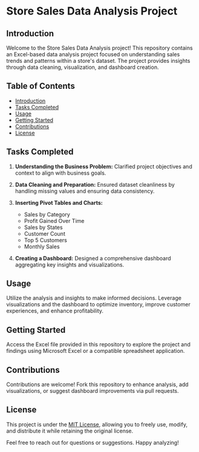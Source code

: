 # Store Sales Data Analysis Project

## Introduction
Welcome to the Store Sales Data Analysis project! This repository contains an Excel-based data analysis project focused on understanding sales trends and patterns within a store's dataset. The project provides insights through data cleaning, visualization, and dashboard creation.

## Table of Contents
- [Introduction](#introduction)
- [Tasks Completed](#tasks-completed)
- [Usage](#usage)
- [Getting Started](#getting-started)
- [Contributions](#contributions)
- [License](#license)

## Tasks Completed
1. **Understanding the Business Problem:** Clarified project objectives and context to align with business goals.

2. **Data Cleaning and Preparation:** Ensured dataset cleanliness by handling missing values and ensuring data consistency.

3. **Inserting Pivot Tables and Charts:**
   - Sales by Category
   - Profit Gained Over Time
   - Sales by States
   - Customer Count
   - Top 5 Customers
   - Monthly Sales

4. **Creating a Dashboard:** Designed a comprehensive dashboard aggregating key insights and visualizations.

## Usage
Utilize the analysis and insights to make informed decisions. Leverage visualizations and the dashboard to optimize inventory, improve customer experiences, and enhance profitability.

## Getting Started
Access the Excel file provided in this repository to explore the project and findings using Microsoft Excel or a compatible spreadsheet application.

## Contributions
Contributions are welcome! Fork this repository to enhance analysis, add visualizations, or suggest dashboard improvements via pull requests.

## License
This project is under the [MIT License](LICENSE), allowing you to freely use, modify, and distribute it while retaining the original license.

Feel free to reach out for questions or suggestions. Happy analyzing!
